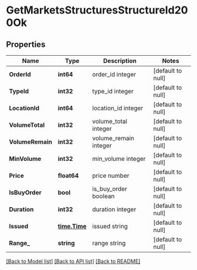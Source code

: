 # GetMarketsStructuresStructureId200Ok

## Properties
Name | Type | Description | Notes
------------ | ------------- | ------------- | -------------
**OrderId** | **int64** | order_id integer | [default to null]
**TypeId** | **int32** | type_id integer | [default to null]
**LocationId** | **int64** | location_id integer | [default to null]
**VolumeTotal** | **int32** | volume_total integer | [default to null]
**VolumeRemain** | **int32** | volume_remain integer | [default to null]
**MinVolume** | **int32** | min_volume integer | [default to null]
**Price** | **float64** | price number | [default to null]
**IsBuyOrder** | **bool** | is_buy_order boolean | [default to null]
**Duration** | **int32** | duration integer | [default to null]
**Issued** | [**time.Time**](time.Time.md) | issued string | [default to null]
**Range_** | **string** | range string | [default to null]

[[Back to Model list]](../README.md#documentation-for-models) [[Back to API list]](../README.md#documentation-for-api-endpoints) [[Back to README]](../README.md)


